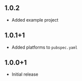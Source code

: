 ## 1.0.2

- Added example project

## 1.0.1+1

- Added platforms to `pubspec.yaml`

## 1.0.0+1

- Initial release
